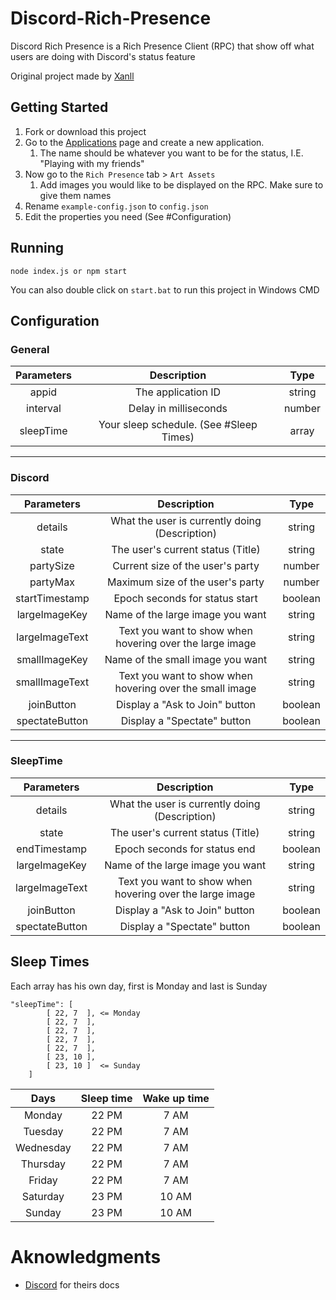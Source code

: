 # Discord-Rich-Presence

Discord Rich Presence is a Rich Presence Client (RPC) that show off what users are doing with Discord's status feature

Original project made by [Xanll](https://github.com/Xanll)

## Getting Started

1. Fork or download this project
2. Go to the [Applications](https://discordapp.com/developers/applications/) page and create a new application. 
   1. The name should be whatever you want to be for the status, I.E. "Playing with my friends"
3. Now go to the `Rich Presence` tab > `Art Assets`
   1. Add images you would like to be displayed on the RPC. Make sure to give them names
4. Rename `example-config.json` to `config.json`
5. Edit the properties you need (See #Configuration)

## Running

```
node index.js or npm start
```

You can also double click on `start.bat` to run this project in Windows CMD

## Configuration

### General

| Parameters | Description | Type |
| :------: | :------: | :-------: |
| appid | The application ID | string |
| interval | Delay in milliseconds | number |
| sleepTime | Your sleep schedule. (See #Sleep Times) | array |

----

### Discord

| Parameters | Description | Type |
| :------: | :------: | :-------: |
| details | What the user is currently doing (Description) | string |
| state | The user's current status (Title) | string |
| partySize | Current size of the user's party | number |
| partyMax | Maximum size of the user's party | number |
| startTimestamp | Epoch seconds for status start | boolean |
| largeImageKey | Name of the large image you want | string |
| largeImageText | Text you want to show when hovering over the large image | string |
| smallImageKey |  Name of the small image you want | string |
| smallImageText | Text you want to show when hovering over the small image | string |
| joinButton | Display a "Ask to Join" button | boolean |
| spectateButton | Display a "Spectate" button | boolean |

----

### SleepTime

| Parameters | Description | Type |
| :------: | :------: | :-------: |
| details | What the user is currently doing (Description) | string |
| state | The user's current status (Title) | string |
| endTimestamp | Epoch seconds for status end | boolean |
| largeImageKey | Name of the large image you want | string |
| largeImageText | Text you want to show when hovering over the large image | string |
| joinButton | Display a "Ask to Join" button | boolean |
| spectateButton | Display a "Spectate" button | boolean |

## Sleep Times

Each array has his own day, first is Monday and last is Sunday

```
"sleepTime": [
        [ 22, 7  ], <= Monday
        [ 22, 7  ],
        [ 22, 7  ],
        [ 22, 7  ],
        [ 22, 7  ],
        [ 23, 10 ],
        [ 23, 10 ]  <= Sunday
    ]
```

| Days | Sleep time | Wake up time | 
| :----: | :----: | :----: |
| Monday | 22 PM | 7 AM |
| Tuesday | 22 PM | 7 AM |
| Wednesday | 22 PM | 7 AM |
| Thursday | 22 PM | 7 AM |
| Friday | 22 PM | 7 AM |
| Saturday | 23 PM | 10 AM |
| Sunday | 23 PM | 10 AM |

# Aknowledgments

- [Discord](https://discord.com/developers/docs/rich-presence/how-to) for theirs docs
